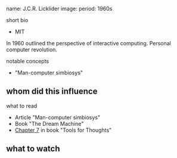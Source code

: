 name: J.C.R. Licklider
image:
period: 1960s

short bio
 - MIT

In 1960 outlined the perspective of interactive computing. 
Personal computer revolution.

notable concepts
 - "Man-computer simbiosys"

whom did this influence
 - 

what to read
 - Article "Man-computer simbiosys"
 - Book "The Dream Machine"
 - [Chapter 7](http://www.rheingold.com/texts/tft/07.html#Chap07) in book "Tools for Thoughts"

what to watch
 - 